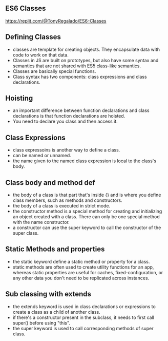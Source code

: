 ## ES6 Classes

https://replit.com/@TonyRegalado/ES6-Classes

## Defining Classes
- classes are template for creating objects. They encapsulate data with code to work on that data. 
- Classes in JS are built on prototypes, but also have some syntax and semantics that are not shared with ES5 class-like semantics.
- Classes are basically special functions.
- Class syntax has two components: class expressions and class declarations.

## Hoisting
- an important difference between function declarations and class declarations is that function declarations are hoisted. 
- You need to declare you class and then access it.

## Class Expressions 
- class expressoins is another way to define a class. 
- can be named or unnamed.
- the name given to the named class expression is local to the class's body.

## Class body and method def
- the body of a class is that part that's inside {} and is where you define class members, such as methods and constructors.
- the body of a class is executed in strict mode.
- the constructor method is a special method for creating and initializing an object created with a class. There can only be one special method with the name constructor.
- a constructor can use the super keyword to call the constructor of the super class.

## Static Methods and properties
- the static keyword define a static method or property for a class.
- static methods are often used to create utility functions for an app, whereas static properties are useful for caches, fixed-configuration, or any other data you don't need to be replicated across instances. 

## Sub classing with extends 
- the extends keyword is used in class declarations or expressions to create a class as a child of another class.
- if there's a constructor present in the subclass, it needs to first call super() before using "this".
- the super keyword is used to call corresponding methods of super class.
